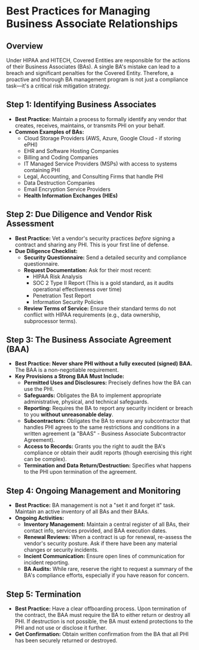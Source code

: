 # Best Practices for Managing Business Associate Relationships

## Overview

Under HIPAA and HITECH, Covered Entities are responsible for the actions of their Business Associates (BAs). A single BA's mistake can lead to a breach and significant penalties for the Covered Entity. Therefore, a proactive and thorough BA management program is not just a compliance task—it's a critical risk mitigation strategy.

## Step 1: Identifying Business Associates

*   **Best Practice:** Maintain a process to formally identify any vendor that creates, receives, maintains, or transmits PHI on your behalf.
*   **Common Examples of BAs:**
    *   Cloud Storage Providers (AWS, Azure, Google Cloud - if storing ePHI)
    *   EHR and Software Hosting Companies
    *   Billing and Coding Companies
    *   IT Managed Service Providers (MSPs) with access to systems containing PHI
    *   Legal, Accounting, and Consulting Firms that handle PHI
    *   Data Destruction Companies
    *   Email Encryption Service Providers
    *   **Health Information Exchanges (HIEs)**

## Step 2: Due Diligence and Vendor Risk Assessment

*   **Best Practice:** Vet a vendor's security practices *before* signing a contract and sharing any PHI. This is your first line of defense.
*   **Due Diligence Checklist:**
    *   **Security Questionnaire:** Send a detailed security and compliance questionnaire.
    *   **Request Documentation:** Ask for their most recent:
        *   HIPAA Risk Analysis
        *   SOC 2 Type II Report (This is a gold standard, as it audits operational effectiveness over time)
        *   Penetration Test Report
        *   Information Security Policies
    *   **Review Terms of Service:** Ensure their standard terms do not conflict with HIPAA requirements (e.g., data ownership, subprocessor terms).

## Step 3: The Business Associate Agreement (BAA)

*   **Best Practice:** **Never share PHI without a fully executed (signed) BAA.** The BAA is a non-negotiable requirement.
*   **Key Provisions a Strong BAA Must Include:**
    *   **Permitted Uses and Disclosures:** Precisely defines how the BA can use the PHI.
    *   **Safeguards:** Obligates the BA to implement appropriate administrative, physical, and technical safeguards.
    *   **Reporting:** Requires the BA to report any security incident or breach to you **without unreasonable delay**.
    *   **Subcontractors:** Obligates the BA to ensure any subcontractor that handles PHI agrees to the same restrictions and conditions in a written agreement (a "BAAS" - Business Associate Subcontractor Agreement).
    *   **Access to Records:** Grants you the right to audit the BA's compliance or obtain their audit reports (though exercising this right can be complex).
    *   **Termination and Data Return/Destruction:** Specifies what happens to the PHI upon termination of the agreement.

## Step 4: Ongoing Management and Monitoring

*   **Best Practice:** BA management is not a "set it and forget it" task. Maintain an active inventory of all BAs and their BAAs.
*   **Ongoing Activities:**
    *   **Inventory Management:** Maintain a central register of all BAs, their contact info, services provided, and BAA execution dates.
    *   **Renewal Reviews:** When a contract is up for renewal, re-assess the vendor's security posture. Ask if there have been any material changes or security incidents.
    *   **Incient Communication:** Ensure open lines of communication for incident reporting.
    *   **BA Audits:** While rare, reserve the right to request a summary of the BA's compliance efforts, especially if you have reason for concern.

## Step 5: Termination

*   **Best Practice:** Have a clear offboarding process. Upon termination of the contract, the BAA must require the BA to either return or destroy all PHI. If destruction is not possible, the BA must extend protections to the PHI and not use or disclose it further.
*   **Get Confirmation:** Obtain written confirmation from the BA that all PHI has been securely returned or destroyed.